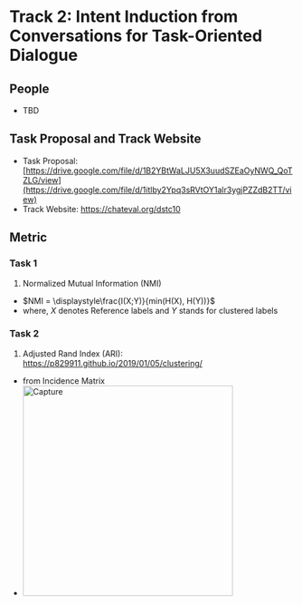 # Track 2: Intent Induction from Conversations for Task-Oriented Dialogue

## People

- TBD

## Task Proposal and Track Website

- Task Proposal: [https://drive.google.com/file/d/1B2YBtWaLJU5X3uudSZEaOyNWQ_QoTZLG/view](https://drive.google.com/file/d/1itlby2Ypq3sRVtOY1alr3ygjPZZdB2TT/view)
- Track Website: [https://chateval.org/dstc10 ](https://github.com/amazon-research/dstc11-track2-intent-induction)

## Metric

### Task 1

1) Normalized Mutual Information (NMI)

- $NMI = \displaystyle\frac{I(X;Y)}{min(H(X), H(Y))}$
- where, $X$ denotes Reference labels and $Y$ stands for clustered labels


### Task 2

1) Adjusted Rand Index (ARI): https://p829911.github.io/2019/01/05/clustering/

- from Incidence Matrix
- <img width="371" alt="Capture" src="https://user-images.githubusercontent.com/56618962/178934175-a4e9077c-0152-4817-8237-114909758b34.PNG">



<!-- - $\displaystyle\sum_{i}^{j}{}$ -->
